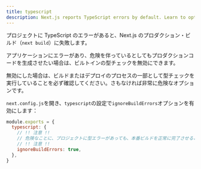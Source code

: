 ```yaml
---
title: typescript
description: Next.js reports TypeScript errors by default. Learn to opt-out of this behavior here.
---
```


プロジェクトに TypeScript のエラーがあると、Next.js のプロダクション・ビルド（`next build`）に失敗します。

アプリケーションにエラーがあり、危険を伴っているとしてもプロダクションコードを生成させたい場合は、ビルトインの型チェックを無効にできます。

無効にした場合は、ビルドまたはデプロイのプロセスの一部として型チェックを実行していることを必ず確認してください。さもなければ非常に危険なオプションです。

`next.config.js`を開き、`typescript`の設定で`ignoreBuildErrors`オプションを有効にします：

```js title="next.config.js"
module.exports = {
  typescript: {
    // !! 注意 !!
    // 危険なことに、プロジェクトに型エラーがあっても、本番ビルドを正常に完了させることができる
    // !! 注意 !!
    ignoreBuildErrors: true,
  },
}
```
